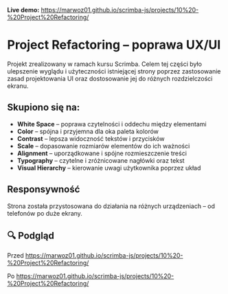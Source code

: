 **Live demo:** https://marwoz01.github.io/scrimba-js/projects/10%20-%20Project%20Refactoring/

# Project Refactoring – poprawa UX/UI

Projekt zrealizowany w ramach kursu Scrimba.
Celem tej części było ulepszenie wyglądu i użyteczności istniejącej strony poprzez zastosowanie zasad projektowania UI oraz dostosowanie jej do różnych rozdzielczości ekranu.

## Skupiono się na:
- **White Space** – poprawa czytelności i oddechu między elementami  
- **Color** – spójna i przyjemna dla oka paleta kolorów  
- **Contrast** – lepsza widoczność tekstów i przycisków  
- **Scale** – dopasowanie rozmiarów elementów do ich ważności  
- **Alignment** – uporządkowane i spójne rozmieszczenie treści  
- **Typography** – czytelne i zróżnicowane nagłówki oraz tekst  
- **Visual Hierarchy** – kierowanie uwagi użytkownika poprzez układ  

## Responsywność
Strona została przystosowana do działania na różnych urządzeniach – od telefonów po duże ekrany.

## 🔍 Podgląd
Przed
https://marwoz01.github.io/scrimba-js/projects/10%20-%20Project%20Refactoring/

Po
https://marwoz01.github.io/scrimba-js/projects/10%20-%20Project%20Refactoring/
